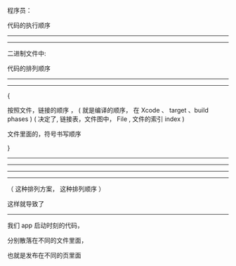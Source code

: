 程序员：

代码的执行顺序


<hr>

<hr>


二进制文件中:


代码的排列顺序


<hr>

<hr>


{



按照文件，链接的顺序 ，
( 就是编译的顺序，
在 Xcode 、 target 、build phases  )
( 
决定了, 链接表，文件图中，
File , 文件的索引 index
 )




文件里面的，符号书写顺序



    
}



<hr>

<hr>




<hr>

<hr>



（
这种排列方案，
这种排列顺序
）

这样就导致了




<hr>

我们 app 启动时刻的代码，

分别散落在不同的文件里面，


也就是发布在不同的页里面

